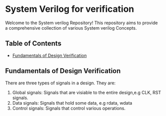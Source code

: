 # System Verilog for verification
Welcome to the System verilog Repository! This repository aims to provide a comprehensive collection of various System verilog Concepts.

## Table of Contents

- [Fundamentals of Design Verification](#Fundamentals-of-Design-Verification)

  
## Fundamentals of Design Verification

There are three types of signals in a design. They are:
1. Global signals: Signals that are visiable to the entire design,e.g CLK, RST signals.
2. Data signals: Signals that hold some data, e.g rdata, wdata
3. Control signals: Signals that control various operations.
